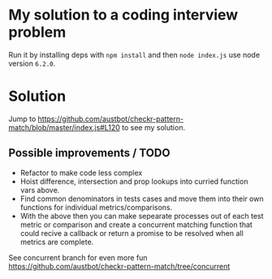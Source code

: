 # My solution to a coding interview problem
Run it by installing deps with `npm install` and then `node index.js` use node version `6.2.0`.
# Solution
Jump to https://github.com/austbot/checkr-pattern-match/blob/master/index.js#L120 to see my solution.

## Possible improvements / TODO
* Refactor to make code less complex
* Hoist difference, intersection and prop lookups into curried function vars above.
* Find common denominators in tests cases and move them into their own functions for individual metrics/comparisons.
* With the above then you can make sepearate processes out of each test metric or comparison and create a concurrent matching function that could recive a callback or return a promise to be resolved when all metrics are complete. 


See concurrent branch for even more fun https://github.com/austbot/checkr-pattern-match/tree/concurrent

